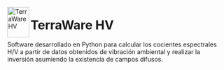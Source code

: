<img src="https://github.com/sainosmichelle/TerraWare-HV/blob/master/Logos/LogoE.png"
  align="left"
  width="50"
  height="70"
  alt="TerraWare HV">

<h1> TerraWare HV </h1>

<p>Software desarrollado en Python para calcular los cocientes espectrales H/V a partir de datos obtenidos de vibración ambiental y realizar la inversión asumiendo la existencia de campos difusos.</p>  
